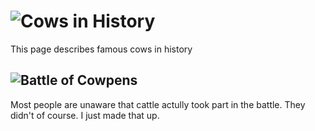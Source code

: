 <!DOCTYPE html>
<html lang = "en-US">

  <head>
    <meta charset = "en-US">
    <title>imageTitles.html</title>
  </head>
  <body>
    <h1>
      <img src = "cowsHistory.png"
           alt ="Cows in History" />
     </h1>
     <p>
       This page describes famous cows in history
     </p>
     <h2>
       <img src = "cowpens.png"
            alt = "Battle of Cowpens" />
     </h2>
     <p>
       Most people are unaware that cattle actully took
       part in the battle. They didn't of course. I just
       made that up.
     </p>
   </body>
 </html>  
